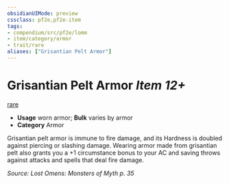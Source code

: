 ```yaml
---
obsidianUIMode: preview
cssclass: pf2e,pf2e-item
tags:
- compendium/src/pf2e/lomm
- item/category/armor
- trait/rare
aliases: ["Grisantian Pelt Armor"]
---
```

# Grisantian Pelt Armor *Item 12+*  
[rare](../../../rules/traits/rare.md)  

- **Usage** worn armor; **Bulk** varies by armor
- **Category** Armor

Grisantian pelt armor is immune to fire damage, and its Hardness is doubled against piercing or slashing damage. Wearing armor made from grisantian pelt also grants you a +1 circumstance bonus to your AC and saving throws against attacks and spells that deal fire damage.

*Source: Lost Omens: Monsters of Myth p. 35*